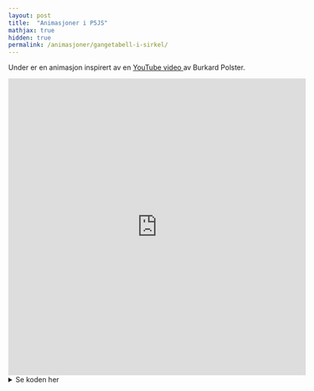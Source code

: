 ```yaml
---
layout: post
title:  "Animasjoner i P5JS"
mathjax: true
hidden: true
permalink: /animasjoner/gangetabell-i-sirkel/
---
```


Under er en animasjon inspirert av en <a href="https://www.youtube.com/watch?v=qhbuKbxJsk8&ab_channel=Mathologer" target="_blank" >YouTube video </a> av Burkard Polster. 


<iframe src="https://editor.p5js.org/AndreMartiny/embed/8TJxwkhib" width="600" height="600" frameBorder="0"></iframe>


<details>
<summary>Se koden her</summary>
<p>

{% highlight js linenos%}
let faktor = 0.0;
let antall = 150;
let radius;
let sentrum;
let lengde = 13;
let nevner = 20;


function setup() {
  createCanvas(600, 600);
  radius = width / 2 - 10;
  sentrum = [width / 2, height / 2];
  textSize(32);
}

function draw() {
  colorMode(HSB);
  background(0);

  noFill();

  stroke(255);
  strokeWeight(6);
  circle(width / 2, height / 2, radius * 2);
  for (let i = 0; i < antall; i++) {
    stroke(i * 255 / antall, 100, 60)
    line(sentrum[0] + radius * cos(i * 2 * PI / antall),
      sentrum[1] + radius * sin(i * 2 * PI / antall),
      (sentrum[0] + radius * cos(i * 2 * PI / antall)) * (lengde / nevner) +
      (sentrum[0] + radius * cos((faktor * i * 2 * PI / antall) % antall)) * (nevner - lengde) / nevner,
      (sentrum[1] + radius * sin(i * 2 * PI / antall)) * (lengde / nevner) +
      (sentrum[1] + radius * sin((faktor * i * 2 * PI / antall) % antall)) * (nevner - lengde) / nevner);
  }
  faktor += 0.02
}
{% endhighlight %}
</p>
</details>